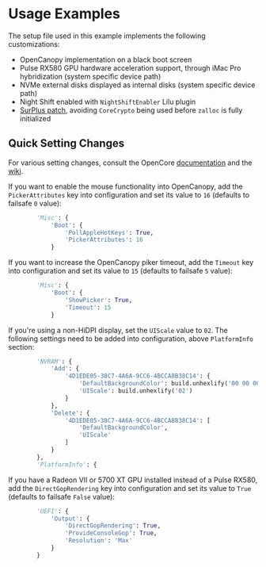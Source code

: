 # Usage Examples

The setup file used in this example implements the following customizations:

- OpenCanopy implementation on a black boot screen
- Pulse RX580 GPU hardware acceleration support, through iMac Pro hybridization (system specific device path)
- NVMe external disks displayed as internal disks (system specific device path)
- Night Shift enabled with `NightShiftEnabler` Lilu plugin
- [SurPlus patch](../../../../../reenigneorcim/SurPlus), avoiding `CoreCrypto` being used before `zalloc` is fully initialized

## Quick Setting Changes

For various setting changes, consult the OpenCore [documentation](../../../../../acidanthera/OpenCorePkg/tree/master/Docs) and the [wiki](../../../wiki).

If you want to enable the mouse functionality into OpenCanopy, add the `PickerAttributes` key into configuration and set its value to `16` (defaults to failsafe `0` value):

```python
        'Misc': {
            'Boot': {
                'PollAppleHotKeys': True,
                'PickerAttributes': 16
            }
```

If you want to increase the OpenCanopy piker timeout, add the `Timeout` key into configuration and set its value to `15` (defaults to failsafe `5` value):

```python
        'Misc': {
            'Boot': {
                'ShowPicker': True,
                'Timeout': 15
            }
```

If you're using a non-HiDPI display, set the `UIScale` value to `02`. The following settings need to be added into configuration, above `PlatformInfo` section:

```python
        'NVRAM': {
            'Add': {
                '4D1EDE05-38C7-4A6A-9CC6-4BCCA8B38C14': {
                    'DefaultBackgroundColor': build.unhexlify('00 00 00 00'),
                    'UIScale': build.unhexlify('02')
                }
            },
            'Delete': {
                '4D1EDE05-38C7-4A6A-9CC6-4BCCA8B38C14': [
                    'DefaultBackgroundColor',
                    'UIScale'
                ]
            }
        },
        'PlatformInfo': {
```

If you have a Radeon VII or 5700 XT GPU installed instead of a Pulse RX580, add the `DirectGopRendering` key into configuration and set its value to `True` (defaults to failsafe `False` value):

```python
        'UEFI': {
            'Output': {
                'DirectGopRendering': True,
                'ProvideConsoleGop': True,
                'Resolution': 'Max'
            }
        }
```

